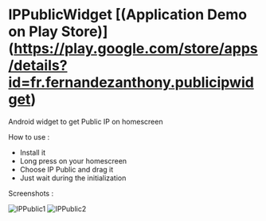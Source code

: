 IPPublicWidget [(Application Demo on Play Store)] (https://play.google.com/store/apps/details?id=fr.fernandezanthony.publicipwidget)
==============

Android widget to get Public IP on homescreen

How to use : 
- Install it 
- Long press on your homescreen
- Choose IP Public and drag it 
- Just wait during the initialization 

Screenshots : 

![IPPublic1](https://lh5.ggpht.com/u-PfLxwWw0N9bB0U1T_uyugi-vJMaTu3DTL_TdhEeyZhz8v604Ds8ByN6jBQ_GVISVs=h900-rw)
![IPPublic2](https://lh3.ggpht.com/lL-Q81bdW_9k8Q3gEGTkCdhrf6Gy5K39_sp7RhD-QnTuaRynAWG1JEDt2WJ4ndBdkh0=h900-rw)
